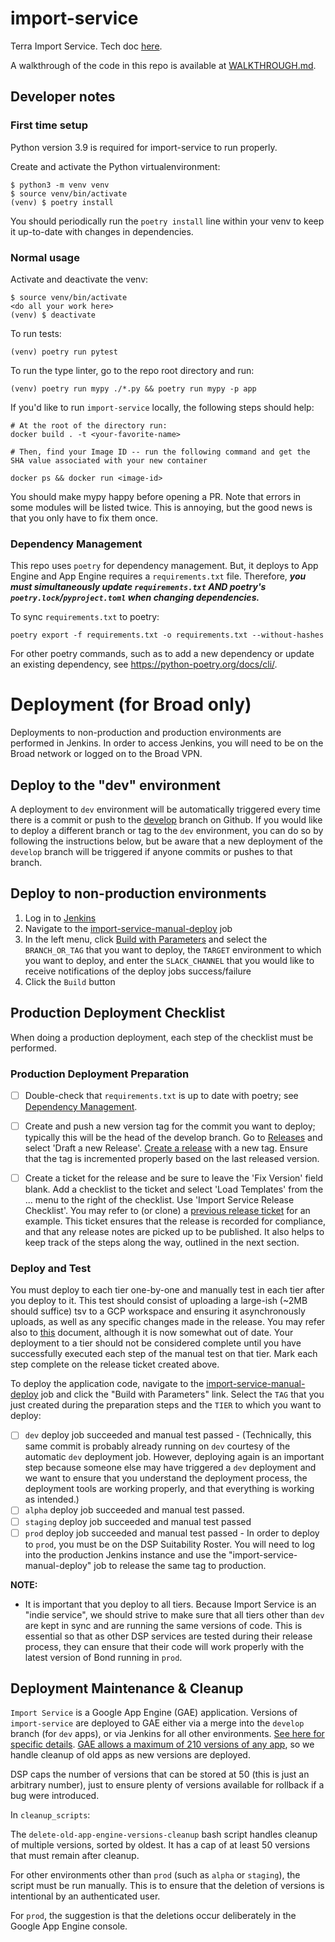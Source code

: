 # import-service
Terra Import Service. Tech doc [here](https://docs.google.com/document/d/1MeL9J5UqhtCg6SLD2Z9S_SsX3L9jYlZnSpfn2HJptc8/edit#).

A walkthrough of the code in this repo is available at [WALKTHROUGH.md](WALKTHROUGH.md).

## Developer notes

### First time setup

Python version 3.9 is required for import-service to run properly.

Create and activate the Python virtualenvironment:

```
$ python3 -m venv venv
$ source venv/bin/activate
(venv) $ poetry install
```

You should periodically run the `poetry install` line within your venv to keep it up-to-date with changes in dependencies.

### Normal usage

Activate and deactivate the venv:
```
$ source venv/bin/activate
<do all your work here>
(venv) $ deactivate
```

To run tests:
```
(venv) poetry run pytest
```

To run the type linter, go to the repo root directory and run:
```
(venv) poetry run mypy ./*.py && poetry run mypy -p app
```

If you'd like to run `import-service` locally, the following steps should help:

```
# At the root of the directory run:
docker build . -t <your-favorite-name>

# Then, find your Image ID -- run the following command and get the SHA value associated with your new container

docker ps && docker run <image-id>
```

You should make mypy happy before opening a PR. Note that errors in some modules will be listed twice. This is annoying, but the good news is that you only have to fix them once.

### Dependency Management

This repo uses `poetry` for dependency management. But, it deploys to App Engine and App Engine requires a `requirements.txt` file. Therefore,
**_you must simultaneously update `requirements.txt` AND poetry's `poetry.lock`/`pyproject.toml` when changing dependencies._**

To sync `requirements.txt` to poetry:
```
poetry export -f requirements.txt -o requirements.txt --without-hashes
```

For other poetry commands, such as to add a new dependency or update an existing dependency, see https://python-poetry.org/docs/cli/.

# Deployment (for Broad only)

Deployments to non-production and production environments are performed in Jenkins.  In order to access Jenkins, you
will need to be on the Broad network or logged on to the Broad VPN.

## Deploy to the "dev" environment

A deployment to `dev` environment will be automatically triggered every time there is a commit or push to the
[develop](https://github.com/broadinstitute/import-service/tree/develop) branch on Github.  If you would like to deploy a different
branch or tag to the `dev` environment, you can do so by following the instructions below, but be aware that a new
deployment of the `develop` branch will be triggered if anyone commits or pushes to that branch.

## Deploy to non-production environments

1. Log in to [Jenkins](https://fc-jenkins.dsp-techops.broadinstitute.org/)
1. Navigate to the [import-service-manual-deploy](https://fc-jenkins.dsp-techops.broadinstitute.org/view/Deploy/job/import-service-manual-deploy/)
   job
1. In the left menu, click [Build with Parameters](https://fc-jenkins.dsp-techops.broadinstitute.org/view/Deploy/job/import-service-manual-deploy/build?delay=0sec)
   and select the `BRANCH_OR_TAG` that you want to deploy, the `TARGET` environment to which you want to deploy, and enter
   the `SLACK_CHANNEL` that you would like to receive notifications of the deploy jobs success/failure
1. Click the `Build` button

## Production Deployment Checklist

When doing a production deployment, each step of the checklist must be performed.

### Production Deployment Preparation

- [ ] Double-check that `requirements.txt` is up to date with poetry; see [Dependency Management](#dependency-management).

- [ ] Create and push a new version tag for the commit you want to deploy; typically this will be the head of the develop branch.
      Go to [Releases](https://github.com/broadinstitute/import-service/releases) and select 'Draft a new Release'.
      [Create a release](https://docs.github.com/en/repositories/releasing-projects-on-github/managing-releases-in-a-repository#creating-a-release)
      with a new tag. Ensure that the tag is incremented properly based on the last released version.

- [ ] Create a ticket for the release and be sure to leave the 'Fix Version' field blank.  Add a checklist to the ticket and select 'Load Templates'
      from the ... menu to the right of the checklist.  Use 'Import Service Release Checklist'.
      You may refer to (or clone) a [previous release ticket](https://broadworkbench.atlassian.net/browse/AJ-1165)
      for an example.  This ticket ensures that the release is recorded for compliance, and that
      any release notes are picked up to be published.  It also helps to keep track of the steps along the way,
      outlined in the next section.  

### Deploy and Test
You must deploy to each tier one-by-one and manually test
in each tier after you deploy to it.  This test should consist of uploading a large-ish (~2MB should suffice) tsv to a GCP workspace and ensuring
it asynchronously uploads, as well as any specific changes made in the release.  You may refer also to [this](https://docs.google.com/document/d/17edO6O7Rz5voxWa2oXbTc3pWZArbkOMNJn1woaILlpQ/edit?ts=5e9f6dd5#heading=h.flskep5qnamc)
document, although it is now somewhat out of date.
Your deployment to a tier should not be considered complete until you have
successfully executed each step of the manual test on that tier.  Mark each step complete on the release ticket created above.

To deploy the application code, navigate to the [import-service-manual-deploy](https://fc-jenkins.dsp-techops.broadinstitute.org/view/Deploy/job/import-service-manual-deploy/)
job and click the "Build with Parameters" link.  Select the `TAG` that you just created during the preparation steps and
the `TIER` to which you want to deploy:

- [ ] `dev` deploy job succeeded and manual test passed
      - (Technically, this same commit is probably already running on `dev` courtesy of the automatic `dev` deployment
      job. However, deploying again is an important step because someone else may have triggered a `dev` deployment and
      we want to ensure that you understand the deployment process, the deployment tools are working properly, and that
      everything is working as intended.)
- [ ] `alpha` deploy job succeeded and manual test passed.
- [ ] `staging` deploy job succeeded and manual test passed
- [ ] `prod` deploy job succeeded and manual test passed
      - In order to deploy to `prod`, you must be on the DSP Suitability Roster.  You will need to log into the
      production Jenkins instance and use the "import-service-manual-deploy" job to release the same tag to production.

**NOTE:**
* It is important that you deploy to all tiers.  Because Import Service is an "indie service", we should strive to make sure
that all tiers other than `dev` are kept in sync and are running the same versions of code.  This is essential so that
as other DSP services are tested during their release process, they can ensure that their code will work properly with
the latest version of Bond running in `prod`.

## Deployment Maintenance & Cleanup

`Import Service` is a Google App Engine (GAE) application.  Versions of `import-service` are deployed to GAE either via a merge into the `develop` branch (for `dev` apps),
or via Jenkins for all other environments. [See here for specific details](https://github.com/broadinstitute/import-service#deployment-for-broad-only).
[GAE allows a maximum of 210 versions of any app](https://cloud.google.com/appengine/docs/standard/an-overview-of-app-engine#limits), so we handle cleanup of old apps as 
new versions are deployed.

DSP caps the number of versions that can be stored at 50 (this is just an arbitrary number), just to ensure plenty of versions available for rollback if a bug were introduced.

In `cleanup_scripts`:

The `delete-old-app-engine-versions-cleanup` bash script handles cleanup of multiple versions, sorted by oldest. It has a cap of at least 50 versions that must remain after cleanup.

For other environments other than `prod` (such as `alpha` or `staging`), the script must be run manually. This is to ensure that the deletion of versions is intentional by an authenticated user.

For `prod`, the suggestion is that the deletions occur deliberately in the Google App Engine console.